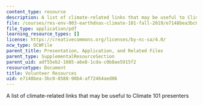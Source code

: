 ```yaml
---
content_type: resource
description: A list of climate-related links that may be useful to Climate 101 presenters
file: /courses/res-env-003-earthdnas-climate-101-fall-2019/e7148bea3bc0858890b4af72464aed06_MITRES_ENV_003_resourcesF19.pdf
file_type: application/pdf
learning_resource_types: []
license: https://creativecommons.org/licenses/by-nc-sa/4.0/
ocw_type: OCWFile
parent_title: Presentation, Application, and Related Files
parent_type: SupplementalResourceSection
parent_uid: adf55eb2-1085-a6e8-1cda-c0b8ae5915f2
resourcetype: Document
title: Volunteer Resources
uid: e7148bea-3bc0-8588-90b4-af72464aed06
---
```

A list of climate-related links that may be useful to Climate 101 presenters
